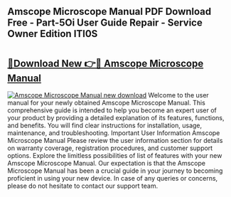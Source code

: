 ## Amscope Microscope Manual PDF Download Free - Part-5Oi User Guide Repair - Service Owner Edition ITI0S

# <h2><a href="http://bc16246.oget.top/?id=Amscope+Microscope+Manual">🔗Download New 👉🔴 Amscope Microscope Manual</a></h2>

[![Amscope Microscope Manual new download](https://i.imgur.com/5g1atiW.png)](http://bc16246.oget.top/?id=Amscope+Microscope+Manual)
Welcome to the user manual for your newly obtained Amscope Microscope Manual. This comprehensive guide is intended to help you become an expert user of your product by providing a detailed explanation of its features, functions, and benefits. You will find clear instructions for installation, usage, maintenance, and troubleshooting. Important User Information Amscope Microscope Manual Please review the user information section for details on warranty coverage, registration procedures, and customer support options. Explore the limitless possibilities of list of features with your new Amscope Microscope Manual. Our expectation is that the Amscope Microscope Manual has been a crucial guide in your journey to becoming proficient in using your new device. In case of any queries or concerns, please do not hesitate to contact our support team.
